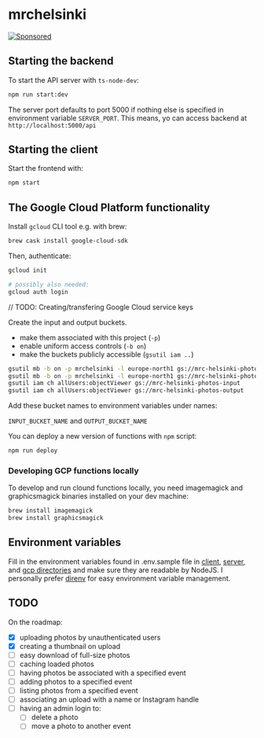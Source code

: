 # mrchelsinki

[![Sponsored](https://img.shields.io/badge/chilicorn-sponsored-brightgreen.svg?logo=data%3Aimage%2Fpng%3Bbase64%2CiVBORw0KGgoAAAANSUhEUgAAAA4AAAAPCAMAAADjyg5GAAABqlBMVEUAAAAzmTM3pEn%2FSTGhVSY4ZD43STdOXk5lSGAyhz41iz8xkz2HUCWFFhTFFRUzZDvbIB00Zzoyfj9zlHY0ZzmMfY0ydT0zjj92l3qjeR3dNSkoZp4ykEAzjT8ylUBlgj0yiT0ymECkwKjWqAyjuqcghpUykD%2BUQCKoQyAHb%2BgylkAyl0EynkEzmkA0mUA3mj86oUg7oUo8n0k%2FS%2Bw%2Fo0xBnE5BpU9Br0ZKo1ZLmFZOjEhesGljuzllqW50tH14aS14qm17mX9%2Bx4GAgUCEx02JySqOvpSXvI%2BYvp2orqmpzeGrQh%2Bsr6yssa2ttK6v0bKxMBy01bm4zLu5yry7yb29x77BzMPCxsLEzMXFxsXGx8fI3PLJ08vKysrKy8rL2s3MzczOH8LR0dHW19bX19fZ2dna2trc3Nzd3d3d3t3f39%2FgtZTg4ODi4uLj4%2BPlGxLl5eXm5ubnRzPn5%2Bfo6Ojp6enqfmzq6urr6%2Bvt7e3t7u3uDwvugwbu7u7v6Obv8fDz8%2FP09PT2igP29vb4%2BPj6y376%2Bu%2F7%2Bfv9%2Ff39%2Fv3%2BkAH%2FAwf%2FtwD%2F9wCyh1KfAAAAKXRSTlMABQ4VGykqLjVCTVNgdXuHj5Kaq62vt77ExNPX2%2Bju8vX6%2Bvr7%2FP7%2B%2FiiUMfUAAADTSURBVAjXBcFRTsIwHAfgX%2FtvOyjdYDUsRkFjTIwkPvjiOTyX9%2FAIJt7BF570BopEdHOOstHS%2BX0s439RGwnfuB5gSFOZAgDqjQOBivtGkCc7j%2B2e8XNzefWSu%2BsZUD1QfoTq0y6mZsUSvIkRoGYnHu6Yc63pDCjiSNE2kYLdCUAWVmK4zsxzO%2BQQFxNs5b479NHXopkbWX9U3PAwWAVSY%2FpZf1udQ7rfUpQ1CzurDPpwo16Ff2cMWjuFHX9qCV0Y0Ok4Jvh63IABUNnktl%2B6sgP%2BARIxSrT%2FMhLlAAAAAElFTkSuQmCC)](http://spiceprogram.org/oss-sponsorship)

## Starting the backend

To start the API server with `ts-node-dev`:

```sh
npm run start:dev
```

The server port defaults to port 5000 if nothing else is specified in environment variable `SERVER_PORT`. This means, yo can access backend at `http://localhost:5000/api`

## Starting the client

Start the frontend with:

```sh
npm start
```

## The Google Cloud Platform functionality

Install `gcloud` CLI tool e.g. with brew:

```sh
brew cask install google-cloud-sdk
```

Then, authenticate:

```sh
gcloud init

# possibly also needed:
gcloud auth login
```

// TODO: Creating/transfering Google Cloud service keys

Create the input and output buckets.

- make them associated with this project (`-p`)
- enable uniform access controls (`-b on`)
- make the buckets publicly accessible (`gsutil iam ..`)

```sh
gsutil mb -b on -p mrchelsinki -l europe-north1 gs://mrc-helsinki-photos-input
gsutil mb -b on -p mrchelsinki -l europe-north1 gs://mrc-helsinki-photos-output
gsutil iam ch allUsers:objectViewer gs://mrc-helsinki-photos-input
gsutil iam ch allUsers:objectViewer gs://mrc-helsinki-photos-output
```

Add these bucket names to environment variables under names:

`INPUT_BUCKET_NAME` and `OUTPUT_BUCKET_NAME`

You can deploy a new version of functions with `npm` script:

```sh
npm run deploy
```

### Developing GCP functions locally

To develop and run clound functions locally, you need imagemagick and graphicsmagick binaries installed on your dev machine:

```sh
brew install imagemagick
brew install graphicsmagick
```

## Environment variables

Fill in the environment variables found in .env.sample file in [client](./client/.env.sample), [server](./server/.env.sample), and [gcp directories](./gcp/.env.sample) and make sure they are readable by NodeJS. I personally prefer [direnv](https://direnv.net/) for easy environment variable management.

## TODO

On the roadmap:

- [x] uploading photos by unauthenticated users
- [x] creating a thumbnail on upload
- [ ] easy download of full-size photos
- [ ] caching loaded photos
- [ ] having photos be associated with a specified event
- [ ] adding photos to a specified event
- [ ] listing photos from a specified event
- [ ] associating an upload with a name or Instagram handle
- [ ] having an admin login to:
  - [ ] delete a photo
  - [ ] move a photo to another event
